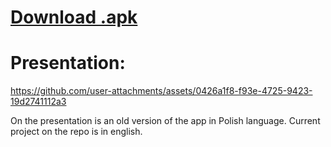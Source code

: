 # [Download .apk](https://drive.google.com/drive/folders/17k6kiF_ndtBYH5NJAJi_DHAvEgoxvy21)

# Presentation:

https://github.com/user-attachments/assets/0426a1f8-f93e-4725-9423-19d2741112a3

On the presentation is an old version of the app in Polish language. Current project on the repo is in english.
